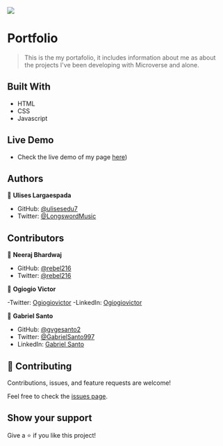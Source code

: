 ![](https://img.shields.io/badge/Microverse-blueviolet)

# Portfolio

> This is the my portafolio, it includes information about me as about the projects I've been developing with Microverse and alone.


## Built With

- HTML
- CSS
- Javascript

## Live Demo

- Check the live demo of my page [here](https://ulisesedu7.github.io/Portafolio/))  

## Authors

👤 **Ulises Largaespada**

- GitHub: [@ulisesedu7](https://github.com/ulisesedu7)
- Twitter: [@LongswordMusic](https://twitter.com/LongswordMusic)

## Contributors

👤 **Neeraj Bhardwaj**

- GitHub: [@rebel216](https://github.com/rebel216)
- Twitter: [@rebel216](https://twitter.com/rebel216)

👤 **Ogiogio Victor**

-Twitter: [Ogiogiovictor](https://twitter.com/a0df623fb9d9482)
-LinkedIn:  [Ogiogiovictor](https://www.linkedin.com/in/ogiogio-victor-a096a0181/)

👤 **Gabriel Santo**

- GitHub: [@gvgesanto2](https://github.com/gvgesanto2)
- Twitter: [@GabrielSanto997](https://twitter.com/GabrielSanto997)
- LinkedIn: [Gabriel Santo](https://linkedin.com/in/gabriel-santo-5882a71b2/)

## 🤝 Contributing

Contributions, issues, and feature requests are welcome!

Feel free to check the [issues page](../../issues/).

## Show your support

Give a ⭐️ if you like this project!
